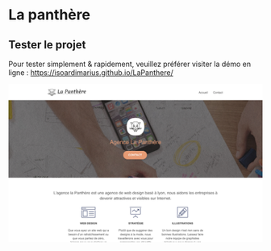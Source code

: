 # La panthère

## Tester le projet

Pour tester simplement & rapidement, veuillez préférer visiter la démo en ligne : https://isoardimarius.github.io/LaPanthere/  

![apercu du site](screenshot.png)


